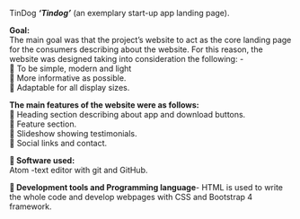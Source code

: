 TinDog
_**‘Tindog’**_ (an exemplary start-up app landing page).  
  
  **Goal:**  
The main goal was that the project’s website to act as the core landing page for the consumers describing about the website. For this reason, the website was designed taking into consideration the following: -   
	To be simple, modern and light  
	More informative as possible.  
	Adaptable for all display sizes.  
  
  **The main features of the website were as follows:**  
	Heading section describing about app and download buttons.  
	Feature section.  
	Slideshow showing testimonials.  
	Social links and contact.  
  
  **	Software used:**  
Atom -text editor with git and GitHub.  
  
  **	Development tools and Programming language**- HTML is used to write the whole code and develop webpages with CSS and Bootstrap 4 framework.
